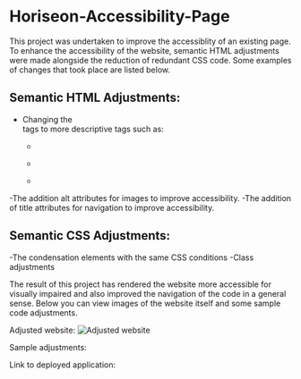 # Horiseon-Accessibility-Page


This project was undertaken to improve the accessiblity of an existing page.
To enhance the accessibility of the website, semantic HTML adjustments were made alongside the reduction of redundant CSS code.
Some examples of changes that took place are listed below.

## Semantic HTML Adjustments:
- Changing the <div> tags to more descriptive tags such as:
  - <nav>
  - <section>
  - <aside>
-The addition alt attributes for images to improve accessibility.
-The addition of title attributes for navigation to improve accessibility.

 ## Semantic CSS Adjustments:
 -The condensation elements with the same CSS conditions
 -Class adjustments
 
 The result of this project has rendered the website more accessible for visually impaired and also improved the navigation of the code in a general sense.
 Below you can view images of the website itself and some sample code adjustments.
 
 
 
 Adjusted website:
 ![Adjusted website](/01-html-css-git-homework-demo.png?raw=true "Adjusted Website")
 

Sample adjustments:



Link to deployed application:
